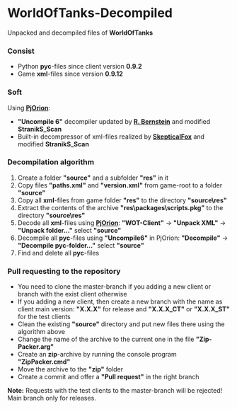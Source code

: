 # WorldOfTanks-Decompiled
Unpacked and decompiled files of **WorldOfTanks**

### Consist
* Python **pyc**-files since client version **0.9.2**
* Game **xml**-files since version **0.9.12**

### Soft
Using **[PjOrion](https://koreanrandom.com/forum/topic/15280-)**:
* **"Uncompile 6"** decompiler updated by **[R. Bernstein](https://github.com/rocky/python-uncompyle6)** and modified **StranikS_Scan**
* Built-in decompressor of xml-files realized by **[SkepticalFox](https://github.com/ShadowHunterRUS)** and modified **StranikS_Scan**

### Decompilation algorithm
1. Create a folder **"source"** and a subfolder **"res"** in it
2. Copy files **"paths.xml"** and **"version.xml"** from game-root to a folder **"source"**
3. Copy all **xml**-files from game folder **"res"** to the directory **"source\res"**
4. Extract the contents of the archive **"res\packages\scripts.pkg"** to the directory **"source\res"**
5. Decode all **xml**-files using **[PjOrion](https://koreanrandom.com/forum/topic/15280-)**: **"WOT-Client"** -> **"Unpack XML"** -> **"Unpack folder..."** select **"source"**
6. Decompile all **pyc**-files using **"Uncompile6"** in PjOrion: **"Decompile"** -> **"Decompile pyc-folder..."** select **"source"**
7. Find and delete all **pyc**-files

### Pull requesting to the repository
* You need to clone the master-branch if you adding a new client or branch with the exist client otherwise
* If you adding a new client, then create a new branch with the name as client main version: **"X.X.X"** for release and **"X.X.X_CT"** or **"X.X.X_ST"** for the test clients
* Clean the existing **"source"** directory and put new files there using the algorithm above
* Change the name of the archive to the current one in the file **"Zip-Packer.arg"**
* Create an **zip**-archive by running the console program **"ZipPacker.cmd"**
* Move the archive to the **"zip"** folder
* Create a commit and offer a **"Pull request"** in the right branch

**Note:** Requests with the test clients to the master-branch will be rejected! Main branch only for releases.